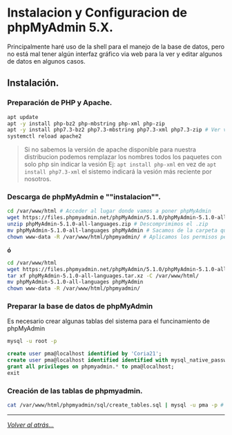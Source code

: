 # Instalacion y Configuracion de phpMyAdmin 5.X.

Principalmente haré uso de la shell para el manejo de la base de datos, pero no está mal tener algún interfaz gráfico via web para la ver y editar algunos de datos en algunos casos.

## Instalación.

### Preparación de PHP y Apache.

```bash
apt update
apt -y install php-bz2 php-mbstring php-xml php-zip
apt -y install php7.3-bz2 php7.3-mbstring php7.3-xml php7.3-zip # Ver version de PHP
systemctl reload apache2
```

> Si no sabemos la versión de apache disponible para nuestra distribucion podemos remplazar los nombres todos los paquetes con solo php sin indicar la vesión Ej: `apt install php-xml` en vez de `apt install php7.3-xml` el sistemo indicará la vesión más reciente por nosotros.

### Descarga de phpMyAdmin e ""instalacion"".

```bash
cd /var/www/html # Acceder al lugar donde vamos a poner phpMyAdmin
wget https://files.phpmyadmin.net/phpMyAdmin/5.1.0/phpMyAdmin-5.1.0-all-languages.zip # Descarga de  phpMyAdmin
unzip phpMyAdmin-5.1.0-all-languages.zip # Descomprimimos el .zip
mv phpMyAdmin-5.1.0-all-languages phpMyAdmin # Sacamos de la carpeta que se ha generado
chown www-data -R /var/www/html/phpmyadmin/ # Aplicamos los permisos pertinentes para Apache
```

**ó** 

```bash
cd /var/www/html
wget https://files.phpmyadmin.net/phpMyAdmin/5.1.0/phpMyAdmin-5.1.0-all-languages.tar.xz
tar xf phpMyAdmin-5.1.0-all-languages.tar.xz -C /var/www/html/
mv phpMyAdmin-5.1.0-all-languages phpMyAdmin
chown www-data -R /var/www/html/phpmyadmin/
```

### Preparar la base de datos de phpMyAdmin

Es necesario crear algunas tablas del sistema para el funcinamiento de phpMyAdmin

```bash
mysql -u root -p
```

```sql
create user pma@localhost identified by 'Coria21';
create user pma@localhost identified identified with mysql_native_password by 'Coria21';
grant all privileges on phpmyadmin.* to pma@localhost;
exit
```

### Creación de las tablas de phpmyadmin.
 
```bash
cat /var/www/html/phpmyadmin/sql/create_tables.sql | mysql -u pma -p # SQL por defecto que trae phpMyAdmin
```

________________________________________
*[Volver al atrás...](../README.md)*